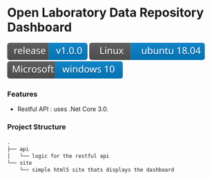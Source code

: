 # Open Laboratory Data Repository Dashboard

![](https://github.com/APHL-Global-Health/OpenLDR-Dashboard/blob/master/assets/svgs/release.svg) ![](https://github.com/APHL-Global-Health/OpenLDR-Dashboard/blob/master/assets/svgs/linux.svg) ![](https://github.com/APHL-Global-Health/OpenLDR-Dashboard/blob/master/assets/svgs/windows.svg)

### Features
- Restful API : uses .Net Core 3.0.

### Project Structure
    .
	├── api
    │   └── logic for the restful api
    └── site
        └── simple html5 site thats displays the dashboard
